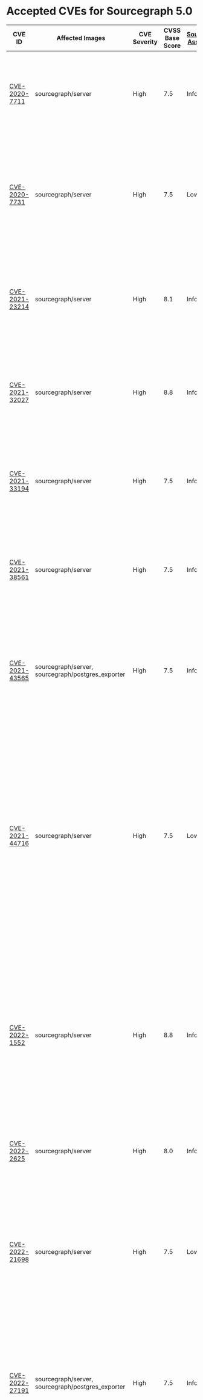 # Accepted CVEs for Sourcegraph 5.0
| CVE ID | Affected Images | CVE Severity | CVSS Base Score | [Sourcegraph Assessment](../../../engineering/dev/policies/vulnerability-management-policy.md#severity-levels) | CVSS Environmental Score | Details  |
|-|-|-|-|-|-|- |
| [CVE-2020-7711](https://github.com/advisories/GHSA-mqqv-chpx-vq25)| sourcegraph/server| High| 7.5| Info| 0| This report is a false positive reported by some scanners – the version of the library used by Sourcegraph and its dependencies is not affected by this issue. |
| [CVE-2020-7731](https://github.com/advisories/GHSA-gq5r-cc4w-g8xf)| sourcegraph/server| High| 7.5| Low| 3.2| This is a denial of service vulnerability that can affect Sourcegraph instances where SAML2 is configured as an authProvider. The availability impact of exploitation would be limited. |
| [CVE-2021-23214](https://github.com/advisories/GHSA-467w-rrqc-395f)| sourcegraph/server| High| 8.1| Info| 0| Some vulnerability scanners fingerprint this image as containing PostgreSQL 12.9, while the image actually contains 12.10. This finding is a false positive. |
| [CVE-2021-32027](https://github.com/advisories/GHSA-8rj6-p58w-wpr2)| sourcegraph/server| High| 8.8| Info| 0| Some vulnerability scanners fingerprint this image as containing PostgreSQL 12.7, while the image actually contains 12.10. This finding is a false positive. |
| [CVE-2021-33194](https://nvd.nist.gov/vuln/detail/CVE-2021-33194)| sourcegraph/server| High| 7.5| Info| 0| The CVE affects HTML parsers, specifically the `ParseFragment` function. The affected dependencies don't [use the function](https://sourcegraph.com/search?q=context:global+repo:google/cadvisor%7Cgrafana/grafana%24+ParseFragment&patternType=lucky) nor [import the library](https://sourcegraph.com/search?q=context:global+repo:google/cadvisor%7Cgrafana/grafana%24+x/net/html&patternType=lucky). |
| [CVE-2021-38561](https://access.redhat.com/security/cve/CVE-2021-38561)| sourcegraph/server| High| 7.5| Info| 0| The CVE affects application parsing language tag using the affected library. [Neither of the Sourcegraph dependencies use `x/text` to parse arbitrary language tags](https://sourcegraph.com/search?q=context:global+repo:google/cadvisor%7Cgrafana/grafana%24+x/text&patternType=literal). |
| [CVE-2021-43565](https://github.com/advisories/GHSA-gwc9-m7rh-j2ww)| sourcegraph/server, sourcegraph/postgres_exporter| High| 7.5| Info| 0| This vulnerability is reported in dependencies included by Sourcegraph. Sourcegraph itself doesn't use the vulnerable functionality, and is therefore not affected by the issue. |
| [CVE-2021-44716](https://nvd.nist.gov/vuln/detail/CVE-2021-44716)| sourcegraph/server| High| 7.5| Low| 3.1| In certain conditions, the monitoring functionality packaged with Sourcegraph (Grafana and cAdvisor) could be rendered temporarily inoperable via specially crafted HTTP/2 requests. Exploiting this vulnerability requires administrator-level access, and does not affect the core Sourcegraph functionality. Sourcegraph does not consider this issue a viable security threat to the product. |
| [CVE-2022-1552](https://www.postgresql.org/support/security/CVE-2022-1552/)| sourcegraph/server| High| 8.8| Info| 0| The vulnerability affects Postgres servers with multiple users where one user can bypass authorization controls and execute commands under a superuser identity. Sourcegraph runs Postgres with only the sg user, making the application not affected by this vulnerability. |
| [CVE-2022-2625](https://nvd.nist.gov/vuln/detail/CVE-2022-2625)| sourcegraph/server| High| 8.0| Info| 0| Sourcegraph's default permissions model means it is not vulnerable to this issue. |
| [CVE-2022-21698](https://nvd.nist.gov/vuln/detail/CVE-2022-21698)| sourcegraph/server| High| 7.5| Low| 3.6| The vulnerability affects several third party images shipped with Sourcegraph. However, it doesn't affect Sourcegraph directly directly and the third party services are not exposed via HTTP. Sourcegraph is not vulnerable to this vulnerability. |
| [CVE-2022-27191](https://nvd.nist.gov/vuln/detail/CVE-2022-27191)| sourcegraph/server, sourcegraph/postgres_exporter| High| 7.5| Info| 0| This vulnerability impacts SSH servers using the affected dependency. None of the affected images have ssh servers, much less using the dependency. Sourcegraph is not affected by this issue. |
| [CVE-2022-27664](https://github.com/advisories/GHSA-69cg-p879-7622)| sourcegraph/server, sourcegraph/postgres_exporter| High| 7.5| Low| 1.7| This is a denial of service vulnerability that could affect the availability of Sourcegraph services in specific situations. As Sourcegraph is run as an internal service, our assessment of the severity of this issue is Low. |
| [CVE-2022-32149](https://access.redhat.com/security/cve/CVE-2022-32149)| sourcegraph/server, sourcegraph/postgres_exporter| High| 7.5| Low| 1.7| This affects `x/text` and is fixed in our frontend image. The other images this issue is present in, are not affected as there's no way for an actor to send arbitrary language headers. |
| [CVE-2022-41912](https://github.com/crewjam/saml/security/advisories/GHSA-j2jp-wvqg-wc2g)| sourcegraph/server| Critical| 9.1| Info| 0| Sourcegraph does not use the functionality affected by this vulnerability. |
| [CVE-2022-28948](https://access.redhat.com/security/cve/CVE-2022-28948)| sourcegraph/server| High| 7.5| Low| 2.1| Sourcegraph is potentially vulnerable to this in the processing of Batch Changes. The possible impact is limited to the user executing the Batch Change thus not presenting any real risk to other users or the stability of the application. |
| [CVE-2023-24998](https://nvd.nist.gov/vuln/detail/CVE-2023-24998)| sourcegraph/blobstore, sourcegraph/server| High| 7.5| Low| 2.1| This is a denial of service vulnerability that could affect the availability of Sourcegraph services in specific situations. As Sourcegraph is run as an internal service, our assessment of the severity of this issue is Low. |
| [CVE-2022-41723](https://cve.mitre.org/cgi-bin/cvename.cgi?name=CVE-2022-41723)              | sourcegraph/cadvisor, sourcegraph/grafana, sourcegraph/node-exporter, sourcegraph/opentelemetry-collector, sourcegraph/postgres_exporter, sourcegraph/prometheus, sourcegraph/jaeger-agent, sourcegraph/jaeger-all-in-one, sourcegraph/server | High         | 7.5  | Low                                                                                                            | 2.1                                                                        | This is a denial of service vulnerability that could affect the availability of Sourcegraph services in specific situations. This vulnerability can only affect via internal traffic within our application, not external access or unauthenticated user, and limited to the site-admin vector. Our assessment of the severity of this issue is Low.                                                                                                                                                                          |
